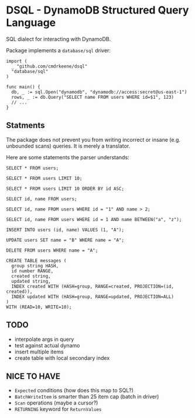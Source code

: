 # DSQL - DynamoDB Structured Query Language

SQL dialect for interacting with DynamoDB.

Package implements a `database/sql` driver:

    import (
      _ "github.com/cmdrkeene/dsql"
      "database/sql"
    )

    func main() {
      db, _ := sql.Open("dynamodb", "dynamodb://access:secret@us-east-1")
      rows, _ := db.Query("SELECT name FROM users WHERE id=$1", 123)
      // ...
    }

## Statments

The package does not prevent you from writing incorrect or insane (e.g.
unbounded scans) queries. It is merely a translator.

Here are some statements the parser understands:

    SELECT * FROM users;

    SELECT * FROM users LIMIT 10;

    SELECT * FROM users LIMIT 10 ORDER BY id ASC;

    SELECT id, name FROM users;

    SELECT id, name FROM users WHERE id = "1" AND name > 2;

    SELECT id, name FROM users WHERE id = 1 AND name BETWEEN("a", "z");

    INSERT INTO users (id, name) VALUES (1, "A");

    UPDATE users SET name = "B" WHERE name = "A";

    DELETE FROM users WHERE name = "A";

    CREATE TABLE messages (
      group string HASH,
      id number RANGE,
      created string,
      updated string,
      INDEX created WITH (HASH=group, RANGE=created, PROJECTION=(id, created)),
      INDEX updated WITH (HASH=group, RANGE=updated, PROJECTION=ALL)
    )
    WITH (READ=10, WRITE=10);

## TODO

* interpolate args in query
* test against actual dynamo
* insert multiple items
* create table with local secondary index

## NICE TO HAVE

* `Expected` conditions (how does this map to SQL?)
* `BatchWriteItem` is smarter than 25 item cap (batch in driver)
* `Scan` operations (maybe a cursor?)
* `RETURNING` keyword for `ReturnValues`

